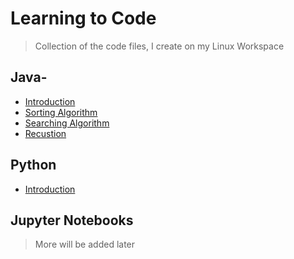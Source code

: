 # Learning to Code

> Collection of the code files, I create on my Linux Workspace

## Java-

- [Introduction](HelloJava.java)
- [Sorting Algorithm](Sorting)
- [Searching Algorithm](Searching)
- [Recustion](Recursion)

## Python

- [Introduction](HelloPython.py)

## Jupyter Notebooks

> More will be added later